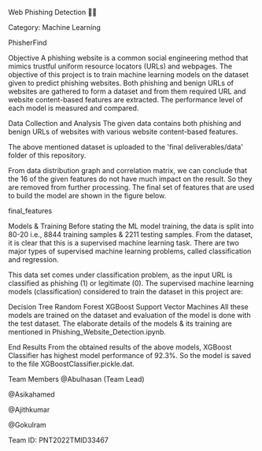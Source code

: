 Web Phishing Detection 🕵️‍♀️


Category: Machine Learning

PhisherFind

Objective
A phishing website is a common social engineering method that mimics trustful uniform resource locators (URLs) and webpages. The objective of this project is to train machine learning models on the dataset given to predict phishing websites. Both phishing and benign URLs of websites are gathered to form a dataset and from them required URL and website content-based features are extracted. The performance level of each model is measured and compared.

Data Collection and Analysis
The given data contains both phishing and benign URLs of websites with various website content-based features.

The above mentioned dataset is uploaded to the 'final deliverables/data' folder of this repository.

From data distribution graph and correlation matrix, we can conclude that the 16 of the given features do not have much impact on the result. So they are removed from further processing. The final set of features that are used to build the model are shown in the figure below.

final_features

Models & Training
Before stating the ML model training, the data is split into 80-20 i.e., 8844 training samples & 2211 testing samples. From the dataset, it is clear that this is a supervised machine learning task. There are two major types of supervised machine learning problems, called classification and regression.

This data set comes under classification problem, as the input URL is classified as phishing (1) or legitimate (0). The supervised machine learning models (classification) considered to train the dataset in this project are:

Decision Tree
Random Forest
XGBoost
Support Vector Machines
All these models are trained on the dataset and evaluation of the model is done with the test dataset. The elaborate details of the models & its training are mentioned in Phishing_Website_Detection.ipynb.

End Results
From the obtained results of the above models, XGBoost Classifier has highest model performance of 92.3%. So the model is saved to the file XGBoostClassifier.pickle.dat.

Team Members
@Abulhasan (Team Lead)

@Asikahamed

@Ajithkumar

@Gokulram

Team ID: PNT2022TMID33467
